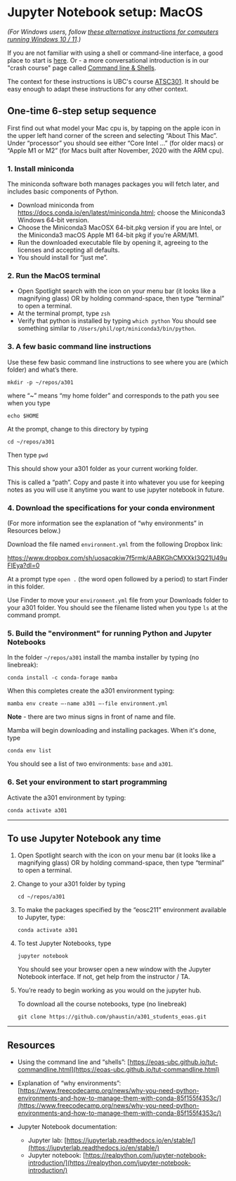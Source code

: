 # Jupyter Notebook setup: MacOS

_(For Windows users, follow [these alternatiove instructions for computers running Windows 10 / 11](jnb-startup-win.md).)_

If you are not familiar with using a shell or command-line interface, a good place to start is [here](tut-commandline.md). Or - a more conversational introduction is in our "crash course" page called [Command line & Shells](tut-commandline.md).

The context for these instructions is UBC's course [ATSC301](https://www.eoas.ubc.ca/academics/courses/atsc301). It should be easy enough to adapt these instructions for any other context.

## One-time 6-step setup sequence

First find out what model your Mac cpu is, by tapping on the apple icon in the upper left hand corner of the screen and selecting “About This Mac”.  Under “processor” you should see either “Core Intel …” (for older macs) or “Apple M1 or M2” (for Macs built after November, 2020 with the ARM cpu).

### 1. Install miniconda

The miniconda software both manages packages you will fetch later, and includes basic components of Python.

* Download miniconda from https://docs.conda.io/en/latest/miniconda.html; choose the Miniconda3 Windows 64-bit version.
* Choose the Miniconda3 MacOSX 64-bit.pkg version if you are Intel, or the Miniconda3 macOS Apple M1 64-bit pkg if you’re ARM/M1.
* Run the downloaded executable file by opening it, agreeing to the licenses and accepting all defaults.
* You should install for “just me”.

### 2. Run the MacOS terminal

* Open Spotlight search with the icon on your menu bar (it looks like a magnifying glass) OR by holding command-space, then type “terminal” to open a terminal.
* At the terminal prompt, type `zsh`
* Verify that python is installed by typing `which python` You should see something similar to `/Users/phil/opt/miniconda3/bin/python`.

### 3. A few basic command line instructions

Use these few basic command line instructions to see where you are (which folder) and what’s there.

`mkdir -p ~/repos/a301`

where “~” means “my home folder” and corresponds to the  path you see when you type

`echo $HOME`

At the prompt, change to this directory by typing

`cd ~/repos/a301`

Then type `pwd`

This should show your a301 folder as your current working folder.

This is called a “path”. Copy and paste it into whatever you use for keeping notes as you will use it anytime you want to use jupyter notebook in future.

### 4. Download the specifications for your conda environment

(For more information see the explanation of “why environments” in Resources below.)

Download the file named `environment.yml` from the following Dropbox link:

https://www.dropbox.com/sh/uosacqkiw7f5rmk/AABKGhCMXXkI3Q21U49uFIEya?dl=0

At a prompt type `open .` (the word open followed by a period) to start Finder in this folder.

Use Finder to move your `environment.yml` file from your Downloads folder to your  a301 folder. You should see the filename listed when you type `ls` at the command prompt. 

### 5. Build the "environment" for running Python and Jupyter Notebooks

In the folder `~/repos/a301` install the mamba installer by typing (no linebreak):

`conda install -c conda-forage mamba`

When this completes create the a301 environment typing:

`mamba env create –-name a301 –-file environment.yml`

**Note** - there are two minus signs in front of name and file.

Mamba will begin downloading and installing packages. When it's done, type

`conda env list`

You should see a list of two environments: `base` and `a301`.

### 6. Set your environment to start programming

Activate the a301 environment by typing:

`conda activate a301`

----

## To use Jupyter Notebook any time

1. Open Spotlight search with the icon on your menu bar (it looks like a magnifying glass) OR by holding command-space, then type “terminal” to open a terminal.

2. Change to your a301 folder by typing

    `cd ~/repos/a301`

3. To make the packages specified by the “eosc211” environment available to Jupyter, type:

    `conda activate a301`

4. To test Jupyter Notebooks, type

    `jupyter notebook`

    You should see your browser open a new window with the Jupyter Notebook interface. If not, get help from the instructor / TA.

5. You’re ready to begin working as you would on the jupyter hub.

    To download all the course notebooks, type (no linebreak)

    `git clone https://github.com/phaustin/a301_students_eoas.git`

----

## Resources

* Using the command line and “shells”: [https://eoas-ubc.github.io/tut-commandline.html](https://eoas-ubc.github.io/tut-commandline.html)

* Explanation of “why environments”: [https://www.freecodecamp.org/news/why-you-need-python-environments-and-how-to-manage-them-with-conda-85f155f4353c/](https://www.freecodecamp.org/news/why-you-need-python-environments-and-how-to-manage-them-with-conda-85f155f4353c/)

* Jupyter Notebook documentation:
  * Jupyter lab: [https://jupyterlab.readthedocs.io/en/stable/](https://jupyterlab.readthedocs.io/en/stable/)
  * Jupyter notebook: [https://realpython.com/jupyter-notebook-introduction/](https://realpython.com/jupyter-notebook-introduction/)
